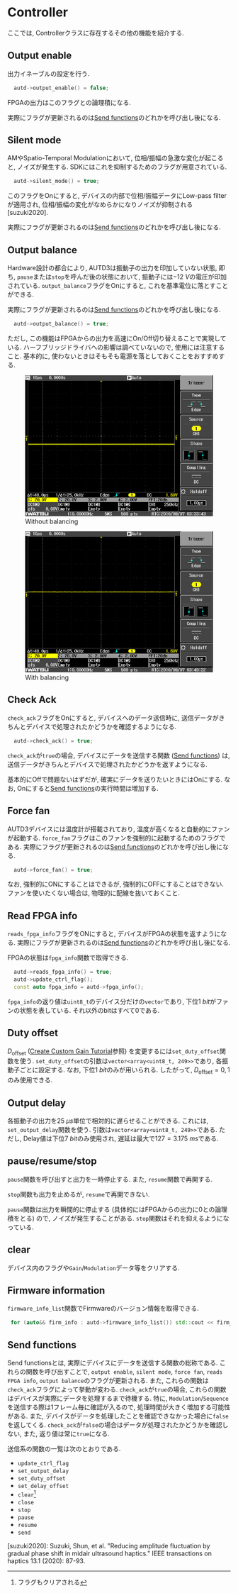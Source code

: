 # Controller

ここでは, Controllerクラスに存在するその他の機能を紹介する.

## Output enable

出力イネーブルの設定を行う.
```cpp
  autd->output_enable() = false;
```
FPGAの出力はこのフラグとの論理積になる.

実際にフラグが更新されるのは[Send functions](#send-functions)のどれかを呼び出し後になる.

## Silent mode

AMやSpatio-Temporal Modulationにおいて, 位相/振幅の急激な変化が起こると, ノイズが発生する.
SDKにはこれを抑制するためのフラグが用意されている.
```cpp
  autd->silent_mode() = true;
```
このフラグをOnにすると, デバイスの内部で位相/振幅データにLow-pass filterが適用され, 位相/振幅の変化がなめらかになりノイズが抑制される[suzuki2020].

実際にフラグが更新されるのは[Send functions](#send-functions)のどれかを呼び出し後になる.

## Output balance

Hardware設計の都合により, AUTD3は振動子の出力を印加していない状態, 即ち, `pause`または`stop`を呼んだ後の状態において, 振動子には$\SI{-12}{V}$の電圧が印加されている.
`output_balance`フラグをOnにすると, これを基準電位に落とすことができる.

実際にフラグが更新されるのは[Send functions](#send-functions)のどれかを呼び出し後になる.

```cpp
  autd->output_balance() = true;
```

ただし, この機能はFPGAからの出力を高速にOn/Off切り替えることで実現している.
ハーフブリッジドライバへの影響は調べていないので, 使用には注意すること.
基本的に, 使わないときはそもそも電源を落としておくことをおすすめする.

<figure>
  <img src="https://raw.githubusercontent.com/shinolab/autd3-library-software/master/book/src/fig/Users_Manual/no_balance.jpg"/>
  <figcaption>Without balancing</figcaption>
</figure>

<figure>
  <img src="https://raw.githubusercontent.com/shinolab/autd3-library-software/master/book/src/fig/Users_Manual/balance.jpg"/>
  <figcaption>With balancing</figcaption>
</figure>

## Check Ack

`check_ack`フラグをOnにすると, デバイスへのデータ送信時に, 送信データがきちんとデバイスで処理されたかどうかを確認するようになる.
```cpp
  autd->check_ack() = true;
```
`check_ack`が`true`の場合, デバイスにデータを送信する関数 ([Send functions](#send-functions)) は, 送信データがきちんとデバイスで処理されたかどうかを返すようになる.

基本的にOffで問題ないはずだが, 確実にデータを送りたいときにはOnにする.
なお, Onにすると[Send functions](#send-functions)の実行時間は増加する.

## Force fan

AUTD3デバイスには温度計が搭載されており, 温度が高くなると自動的にファンが起動する.
`force_fan`フラグはこのファンを強制的に起動するためのフラグである.
実際にフラグが更新されるのは[Send functions](#send-functions)のどれかを呼び出し後になる.

```cpp
  autd->force_fan() = true;
```

なお, 強制的にONにすることはできるが, 強制的にOFFにすることはできない.
ファンを使いたくない場合は, 物理的に配線を抜いておくこと.

## Read FPGA info

`reads_fpga_info`フラグをONにすると, デバイスがFPGAの状態を返すようになる.
実際にフラグが更新されるのは[Send functions](#send-functions)のどれかを呼び出し後になる.

FPGAの状態は`fpga_info`関数で取得できる.
```cpp
  autd->reads_fpga_info() = true;
  autd->update_ctrl_flag();
  const auto fpga_info = autd->fpga_info();
```
`fpga_info`の返り値は`uint8_t`のデバイス分だけの`vector`であり, 下位$\SI{1}{bit}$がファンの状態を表している.
それ以外のbitはすべて0である.

## Duty offset

$D_\text{offset}$ ([Create Custom Gain Tutorial](gain.md#create-custom-gain-tutorial)参照) を変更するには`set_duty_offset`関数を使う.
`set_duty_offset`の引数は`vector<array<uint8_t, 249>>`であり, 各振動子ごとに設定する.
なお, 下位$\SI{1}{bit}$のみが用いられる.
したがって, $D_\text{offset}=0,1$のみ使用できる.

## Output delay

各振動子の出力を$\SI{25}{μs}$単位で相対的に遅らせることができる.
これには, `set_output_delay`関数を使う.
引数は`vector<array<uint8_t, 249>>`である.
ただし, Delay値は下位$\SI{7}{bit}$のみ使用され, 遅延は最大で$127=\SI{3.175}{ms}$である.

## pause/resume/stop

`pause`関数を呼び出すと出力を一時停止する.
また, `resume`関数で再開する.

`stop`関数も出力を止めるが, `resume`で再開できない.

`pause`関数は出力を瞬間的に停止する (具体的にはFPGAからの出力に0との論理積をとる) ので, ノイズが発生することがある.
`stop`関数はそれを抑えるようになっている.

## clear

デバイス内のフラグや`Gain`/`Modulation`データ等をクリアする.

## Firmware information

`firmware_info_list`関数でFirmwareのバージョン情報を取得できる.

```cpp
 for (auto&& firm_info : autd->firmware_info_list()) std::cout << firm_info << std::endl;
```

## Send functions

Send functionsとは, 実際にデバイスにデータを送信する関数の総称である.
これらの関数を呼び出すことで, `output enable`, `silent mode`, `force fan`, `reads FPGA info`, `output balance`のフラグが更新される.
また, これらの関数は`check_ack`フラグによって挙動が変わる.
`check_ack`が`true`の場合, これらの関数はデバイスが実際にデータを処理するまで待機する.
特に, `Modulation`/`Sequence`を送信する際は1フレーム毎に確認が入るので, 処理時間が大きく増加する可能性がある.
また, デバイスがデータを処理したことを確認できなかった場合に`false`を返してくる.
`check_ack`が`false`の場合はデータが処理されたかどうかを確認しない, また, 返り値は常に`true`になる.

送信系の関数の一覧は次のとおりである.

* `update_ctrl_flag`
* `set_output_delay`
* `set_duty_offset`
* `set_delay_offset`
* `clear`[^fn_clear]
* `close`
* `stop`
* `pause`
* `resume`
* `send`

[^fn_clear]: フラグもクリアされる

[suzuki2020]: Suzuki, Shun, et al. "Reducing amplitude fluctuation by gradual phase shift in midair ultrasound haptics." IEEE transactions on haptics 13.1 (2020): 87-93.